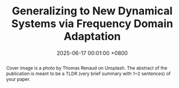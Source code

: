 ---
title:          "Generalizing to New Dynamical Systems via Frequency Domain Adaptation"
date:           2025-06-17 00:01:00 +0800
selected:       false
pub:            "IEEE Transactions on Pattern Analysis and Machine Intelligence (TPAMI)"
pub_date:       "2025"
abstract: >-
  Cover image is a photo by Thomas Renaud on Unsplash. The abstract of the publication is meant to be a TLDR (very brief summary with 1~2 sentences) of your paper.
cover:          /assets/images/covers/2025_FNSDA.png
#cover:          /assets/images/videos/FNSDA_ns.gif

authors:
  - Tiexin Qin
  - Hong Yan
  - Haoliang Li
links:
  Paper: https://ieeexplore.ieee.org/document/11045837
  Code: https://github.com/WonderSeven/FNSDA
---
